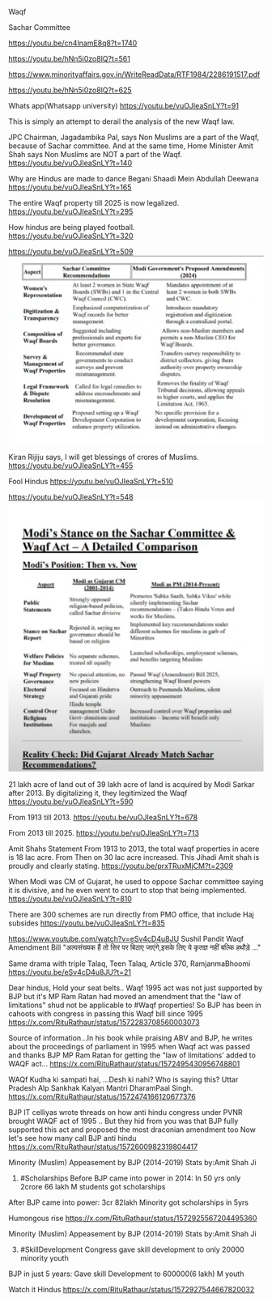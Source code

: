 
Waqf

Sachar Committee 

https://youtu.be/cn4InamE8q8?t=1740


https://youtu.be/hNn5i0zo8lQ?t=561


https://www.minorityaffairs.gov.in/WriteReadData/RTF1984/2286191517.pdf


https://youtu.be/hNn5i0zo8lQ?t=625


Whats app(Whatsapp university)
https://youtu.be/vuOJIeaSnLY?t=91

This is simply an attempt to derail the analysis of the new Waqf law.


JPC Chairman, Jagadambika Pal, says Non Muslims are a part of the Waqf, because of Sachar committee.
And at the same time, Home Minister Amit Shah says Non Muslims are NOT a part of the Waqf.
https://youtu.be/vuOJIeaSnLY?t=140


Why are Hindus are made to dance Begani Shaadi Mein Abdullah Deewana
https://youtu.be/vuOJIeaSnLY?t=165


The entire Waqf property till 2025 is now legalized.
https://youtu.be/vuOJIeaSnLY?t=295


How hindus are being played football.  
https://youtu.be/vuOJIeaSnLY?t=320


https://youtu.be/vuOJIeaSnLY?t=509
![Waqf Sachar committee](50_50_WaqfComparision.png)

Kiran Rijiju says, I will get blessings of crores of Muslims.
https://youtu.be/vuOJIeaSnLY?t=455

Fool Hindus 
https://youtu.be/vuOJIeaSnLY?t=510

https://youtu.be/vuOJIeaSnLY?t=548
![Modis Position Then Vs Now](51_50_ModisPositionThenVsNow.png)

21 lakh acre of land out of 39 lakh acre of land is acquired by Modi Sarkar after 2013.
By digitalizing it, they legitimized the Waqf
https://youtu.be/vuOJIeaSnLY?t=590


From 1913 till 2013.
https://youtu.be/vuOJIeaSnLY?t=678

From 2013 till 2025.
https://youtu.be/vuOJIeaSnLY?t=713

Amit Shahs Statement
From 1913 to 2013, the total waqf properties in acere is 18 lac acre.
From Then on 30 lac acre increased. This Jihadi Amit shah is proudly and clearly stating.
https://youtu.be/prxTRuxMjCM?t=2309



When Modi was CM of Gujarat, he used to oppose Sachar committee saying it is divisive, and he even went to court to stop that being implemented. 
https://youtu.be/vuOJIeaSnLY?t=810

There are 300 schemes are run directly from PMO office, that include Haj subsides 
https://youtu.be/vuOJIeaSnLY?t=835




https://www.youtube.com/watch?v=eSv4cD4u8JU
Sushil Pandit
Waqf Amendment Bill "अल्पसंख्यक हैं तो सिर पर बिठाए जाएंगे,इसके लिए ये कृतज्ञ नहीं बल्कि हथौड़े ..."

Same drama with triple Talaq, Teen Talaq, Article 370, RamjanmaBhoomi 
https://youtu.be/eSv4cD4u8JU?t=21




Dear hindus,
Hold your seat belts..
Waqf 1995 act was not just supported by BJP but it's MP Ram Ratan had moved an amendment that the "law of limitations" shud not be applicable to #Waqf properties!
So BJP has been in cahoots with congress in passing this Waqf bill since 1995
https://x.com/RituRathaur/status/1572283708560003073


Source of information...In his book while praising ABV and BJP, 
he writes about the proceedings of parliament in 1995 when Waqf act was passed and thanks BJP MP Ram Ratan for getting the "law of limitations' added to WAQF act...
https://x.com/RituRathaur/status/1572495430956748801


WAQf Kudha ki sampati hai, ...Desh ki nahi? Who is saying this? Uttar Pradesh Alp Sankhak Kalyan Mantri DharamPaal Singh.
https://x.com/RituRathaur/status/1572474166120677376


BJP IT celliyas wrote threads on how anti hindu congress under PVNR brought WAQF act of 1995 ..
But they hid from you was that BJP fully supported this act and proposed the most draconian amendment too
Now let's see how many call BJP anti hindu
https://x.com/RituRathaur/status/1572600982319804417

Minority (Muslim) Appeasement by BJP (2014-2019)
Stats by:Amit Shah Ji

1. #Scholarships
Before BJP came into power in 2014: 
In 50 yrs only 2crore 66 lakh M students got scholarships

After BJP came into power:
3cr 82lakh Minority got scholarships in 5yrs

Humongous rise
https://x.com/RituRathaur/status/1572925567204495360

Minority (Muslim) Appeasement by BJP (2014-2019)
Stats by:Amit Shah Ji

3. #SkillDevelopment 
Congress gave skill development to only 20000 minority youth

BJP in just 5 years:
Gave skill Development to 600000(6 lakh) M youth 

Watch it Hindus
https://x.com/RituRathaur/status/1572927544667820032